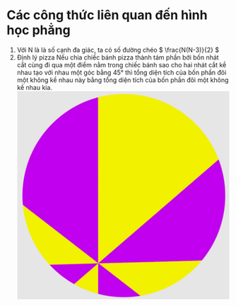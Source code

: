 # Các công thức liên quan đến hình học phẳng

1. Với N là là số cạnh đa giác, ta có số đường chéo  $ \frac{N(N-3)}{2} $
2. Định lý pizza
    Nếu chia chiếc bánh pizza thành tám phần bởi bốn nhát cắt cùng đi qua một điểm nằm trong chiếc bánh sao cho hai nhát cắt kề nhau tạo với nhau một góc bằng 45° thì tổng diện tích của bốn phần đôi một không kề nhau này bằng tổng diện tích của bốn phần đôi một không kề nhau kia.
!["diện tích phần màu vàng bằng diện tích phần màu tím"](PizzaTheory.jpg)
